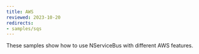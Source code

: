 ```yaml
---
title: AWS
reviewed: 2023-10-20
redirects:
- samples/sqs
---
```


These samples show how to use NServiceBus with different AWS features.

